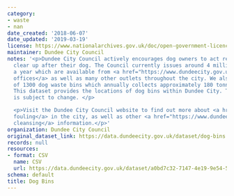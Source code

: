 ```yaml
---
category:
- waste
- nan
date_created: '2018-06-07'
date_updated: '2019-03-19'
license: https://www.nationalarchives.gov.uk/doc/open-government-licence/version/3/
maintainer: Dundee City Council
notes: '<p>Dundee City Council actively encourages dog owners to act responsibly and
  clear up after their dog. The Council currently issues around 4 million dog bags
  a year which are available from <a href="https://www.dundeecity.gov.uk/service-area/neighbourhood-services/environment/dog-bags">Council
  offices</a> as well as many other outlets throughout the city. We also have in excess
  of 1300 dog waste bins which annually collects approximately 180 tonnes of dog waste.
  This dataset provides the locations of dog bins within Dundee City. This dataset
  is subject to change. </p>

  <p>Visit the Dundee City Council website to find out more about <a href="https://www.dundeecity.gov.uk/service-area/neighbourhood-services/community-safety-and-protection/dog-fouling">dog
  fouling</a> in the city, as well as other <a href="https://www.dundeecity.gov.uk/service-area/neighbourhood-services/environment/street-cleansing">street
  cleansing</a> information.</p>'
organization: Dundee City Council
original_dataset_link: https://data.dundeecity.gov.uk/dataset/dog-bins
records: null
resources:
- format: CSV
  name: CSV
  url: https://data.dundeecity.gov.uk/dataset/a0bd7c32-7147-4e19-9e54-5c73607e3875/resource/09605904-7402-404c-9287-023293461a39/download/dog-bins-locations.csv
schema: default
title: Dog Bins
---
```

